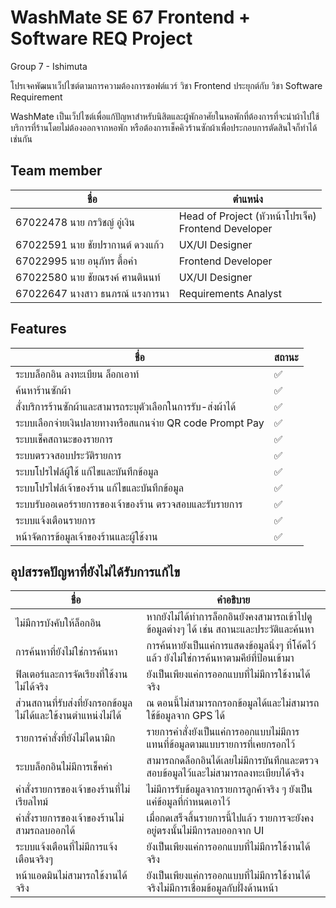 # WashMate SE 67 Frontend + Software REQ Project
Group 7 - Ishimuta

โปรเจคพัฒนาเว็ปไซต์ตามการความต้องการซอฟต์แวร์ วิชา Frontend ประยุกต์กับ วิชา Software Requirement

WashMate เป็นเว็ปไซต์เพื่อแก้ปัญหาสำหรับนิสิตและผู้พักอาศัยในหอพักที่ต้องการที่จะนำผ้าไปใช้บริการที่ร้านโดยไม่ต้องออกจากหอพัก หรือต้องการเช็คคิวร้านซักผ้าเพื่อประกอบการตัดสินใจก็ทำได้เช่นกัน
## Team member 

| ชื่อ             | ตำแหน่ง                                                                |
| ----------------- | ------------------------------------------------------------------ |
| 67022478 นาย กรวิชญ์ อู่เงิน | Head of Project (หัวหน้าโปรเจ็ค) <br> Frontend Developer   |
| 67022591 นาย ชัยปรากานต์ ดวงแก้ว | UX/UI Designer |
| 67022995 นาย อนุภัทร ตื้อคำ | Frontend Developer |
| 67022580 นาย ชัยณรงค์ ศานตินนท์ | UX/UI Designer |
| 67022647  นางสาว ธนภรณ์ แรงการนา | Requirements Analyst |

## Features

| ชื่อ             | สถานะ                                                                |
| ----------------- | ------------------------------------------------------------------ |
| ระบบล็อกอิน ลงทะเบียน ล็อกเอาท์ | ✅ |
| ค้นหาร้านซักผ้า | ✅ |
| สั่งบริการร้านซักผ้าและสามารถระบุตัวเลือกในการรับ-ส่งผ้าได้ | ✅ |
| ระบบเลือกจ่ายเงินปลายทางหรือสแกนจ่าย QR code Prompt Pay | ✅ |
| ระบบเช็คสถานะของรายการ | ✅ |
| ระบบตรวจสอบประวัติรายการ | ✅ |
| ระบบโปรไฟล์ผู้ใช้ แก้ไขและบันทึกข้อมูล | ✅ |
| ระบบโปรไฟล์เจ้าของร้าน แก้ไขและบันทึกข้อมูล | ✅ |
| ระบบรับออเดอร์รายการของเจ้าของร้าน ตรวจสอบและรับรายการ| ✅ |
| ระบบแจ้งเตือนรายการ | ✅ |
| หน้าจัดการข้อมูลเจ้าของร้านและผู้ใช้งาน | ✅ |

## อุปสรรคปัญหาที่ยังไม่ได้รับการแก้ไข

| ชื่อ             | คำอธิบาย                                                              |
| ----------------- | ------------------------------------------------------------------ |
| ไม่มีการบังคับให้ล็อกอิน | หากยังไม่ได้ทำการล็อกอินยังคงสามารถเข้าไปดูข้อมูลต่างๆ ได้ เช่น สถานะและประวัติและค้นหา |
| การค้นหาที่ยังไม่ใช่การค้นหา | การค้นหายังเป็นแค่การแสดงข้อมูลนิ่งๆ ที่โค้ดไว้แล้ว ยังไม่ใช่การค้นหาตามคีย์ที่ป้อนเข้ามา |
| ฟิลเตอร์และการจัดเรียงที่ใช้งานไม่ได้จริง | ยังเป็นเพียงแค่การออกแบบที่ไม่มีการใช้งานได้จริง |
| ส่วนสถานที่รับส่งที่ยังกรอกข้อมูลไม่ได้และใช้งานตำแหน่งไม่ได้ | ณ ตอนนี้ไม่สามารถกรอกข้อมูลได้และไม่สามารถใช้ข้อมูลจาก GPS ได้ |
| รายการคำสั่งที่ยังไม่ไดนามิก | รายการคำสั่งยังเป็นแค่การออกแบบไม่มีการแทนที่ข้อมูลตามแบบรายการที่เคยกรอกไว้ |
| ระบบล็อกอินไม่มีการเช็คค่า | สามารถกดล็อกอินได้เลยไม่มีการบันทึกและตรวจสอบข้อมูลไว้และไม่สามารถลงทะเบียบได้จริง |
| คำสั่งรายการของเจ้าของร้านที่ไม่เรียลไทม์ | ไม่มีการรับข้อมูลจากรายการลูกค้าจริง ๆ ยังเป็นแค่ข้อมูลที่กำหนดเอาไว้ |
| คำสั่งรายการของเจ้าของร้านไม่สามรถลบออกได้ | เมื่อกดเสร็จสิ้นรายการนี้ไปแล้ว รายการจะยังคงอยู่ตรงนั้นไม่มีการลบออกจาก UI |
| ระบบแจ้งเตือนที่ไม่มีการแจ้งเตือนจริงๆ | ยังเป็นเพียงแค่การออกแบบที่ไม่มีการใช้งานได้จริง |
| หน้าแอดมินไม่สามารถใช้งานได้จริง | ยังเป็นเพียงแค่การออกแบบที่ไม่มีการใช้งานได้จริงไม่มีการเชื่อมข้อมูลกับฝั่งด้านหน้า |
